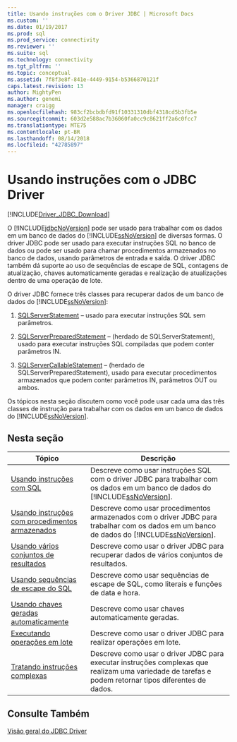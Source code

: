 ```yaml
---
title: Usando instruções com o Driver JDBC | Microsoft Docs
ms.custom: ''
ms.date: 01/19/2017
ms.prod: sql
ms.prod_service: connectivity
ms.reviewer: ''
ms.suite: sql
ms.technology: connectivity
ms.tgt_pltfrm: ''
ms.topic: conceptual
ms.assetid: 7f8f3e8f-841e-4449-9154-b5366870121f
caps.latest.revision: 13
author: MightyPen
ms.author: genemi
manager: craigg
ms.openlocfilehash: 983cf2bcbdbfd91f10331310dbf4318cd5b3fb5e
ms.sourcegitcommit: 603d2e588ac7b36060fa0cc9c8621ff2a6c0fcc7
ms.translationtype: MTE75
ms.contentlocale: pt-BR
ms.lasthandoff: 08/14/2018
ms.locfileid: "42785897"
---
```

# <a name="using-statements-with-the-jdbc-driver"></a>Usando instruções com o JDBC Driver

[!INCLUDE[Driver_JDBC_Download](../../includes/driver_jdbc_download.md)]

O [!INCLUDE[jdbcNoVersion](../../includes/jdbcnoversion_md.md)] pode ser usado para trabalhar com os dados em um banco de dados do [!INCLUDE[ssNoVersion](../../includes/ssnoversion-md.md)] de diversas formas. O driver JDBC pode ser usado para executar instruções SQL no banco de dados ou pode ser usado para chamar procedimentos armazenados no banco de dados, usando parâmetros de entrada e saída. O driver JDBC também dá suporte ao uso de sequências de escape de SQL, contagens de atualização, chaves automaticamente geradas e realização de atualizações dentro de uma operação de lote.  
  
O driver JDBC fornece três classes para recuperar dados de um banco de dados do [!INCLUDE[ssNoVersion](../../includes/ssnoversion-md.md)]:  
  
1. [SQLServerStatement](../../connect/jdbc/reference/sqlserverstatement-class.md) – usado para executar instruções SQL sem parâmetros.  
  
2. [SQLServerPreparedStatement](../../connect/jdbc/reference/sqlserverpreparedstatement-class.md) – (herdado de SQLServerStatement), usado para executar instruções SQL compiladas que podem conter parâmetros IN.  
  
3. [SQLServerCallableStatement](../../connect/jdbc/reference/sqlservercallablestatement-class.md) – (herdado de SQLServerPreparedStatement), usado para executar procedimentos armazenados que podem conter parâmetros IN, parâmetros OUT ou ambos.  
  
 Os tópicos nesta seção discutem como você pode usar cada uma das três classes de instrução para trabalhar com os dados em um banco de dados do [!INCLUDE[ssNoVersion](../../includes/ssnoversion-md.md)].  
  
## <a name="in-this-section"></a>Nesta seção  

| Tópico                                                                                                    | Descrição                                                                                                                                            |
| -------------------------------------------------------------------------------------------------------- | ------------------------------------------------------------------------------------------------------------------------------------------------------ |
| [Usando instruções com SQL](../../connect/jdbc/using-statements-with-sql.md)                             | Descreve como usar instruções SQL com o driver JDBC para trabalhar com os dados em um banco de dados do [!INCLUDE[ssNoVersion](../../includes/ssnoversion-md.md)].    |
| [Usando instruções com procedimentos armazenados](../../connect/jdbc/using-statements-with-stored-procedures.md) | Descreve como usar procedimentos armazenados com o driver JDBC para trabalhar com os dados em um banco de dados do [!INCLUDE[ssNoVersion](../../includes/ssnoversion-md.md)]. |
| [Usando vários conjuntos de resultados](../../connect/jdbc/using-multiple-result-sets.md)                           | Descreve como usar o driver JDBC para recuperar dados de vários conjuntos de resultados.                                                                       |
| [Usando sequências de escape do SQL](../../connect/jdbc/using-sql-escape-sequences.md)                           | Descreve como usar sequências de escape de SQL, como literais e funções de data e hora.                                                               |
| [Usando chaves geradas automaticamente](../../connect/jdbc/using-auto-generated-keys.md)                             | Descreve como usar chaves automaticamente geradas.                                                                                                     |
| [Executando operações em lote](../../connect/jdbc/performing-batch-operations.md)                         | Descreve como usar o driver JDBC para realizar operações em lote.                                                                                      |
| [Tratando instruções complexas](../../connect/jdbc/handling-complex-statements.md)                         | Descreve como usar o driver JDBC para executar instruções complexas que realizam uma variedade de tarefas e podem retornar tipos diferentes de dados.               |
  
## <a name="see-also"></a>Consulte Também

[Visão geral do JDBC Driver](../../connect/jdbc/overview-of-the-jdbc-driver.md)  
